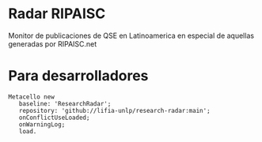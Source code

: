 # Radar RIPAISC
Monitor de publicaciones de QSE en Latinoamerica en especial de aquellas generadas por RIPAISC.net

# Para desarrolladores

```
Metacello new
   baseline: 'ResearchRadar';
   repository: 'github://lifia-unlp/research-radar:main';
   onConflictUseLoaded;
   onWarningLog; 
   load.
```
